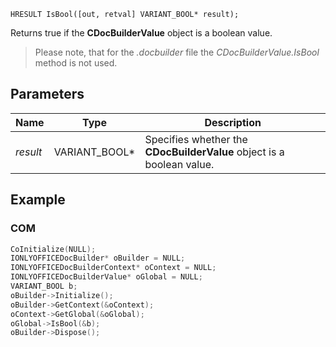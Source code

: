 `HRESULT IsBool([out, retval] VARIANT_BOOL* result);`

Returns true if the **CDocBuilderValue** object is a boolean value.

> Please note, that for the *.docbuilder* file the *CDocBuilderValue.IsBool* method is not used.

## Parameters

| Name     | Type            | Description                                                           |
| -------- | --------------- | --------------------------------------------------------------------- |
| *result* | VARIANT\_BOOL\* | Specifies whether the **CDocBuilderValue** object is a boolean value. |

## Example

### COM

```cpp
CoInitialize(NULL);
IONLYOFFICEDocBuilder* oBuilder = NULL;
IONLYOFFICEDocBuilderContext* oContext = NULL;
IONLYOFFICEDocBuilderValue* oGlobal = NULL;
VARIANT_BOOL b;
oBuilder->Initialize();
oBuilder->GetContext(&oContext);
oContext->GetGlobal(&oGlobal);
oGlobal->IsBool(&b);
oBuilder->Dispose();
```

